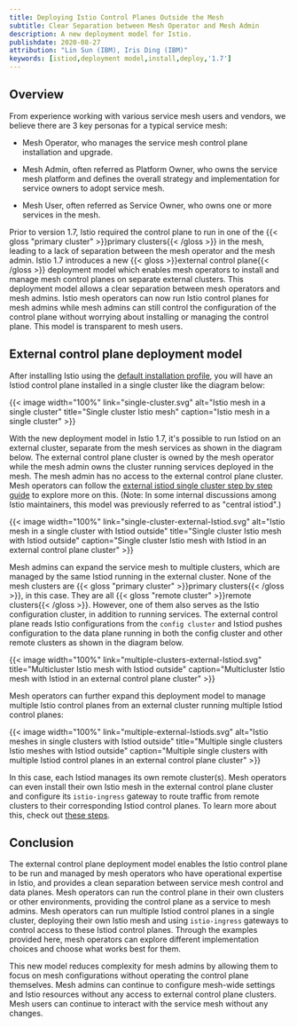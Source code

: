 ```yaml
---
title: Deploying Istio Control Planes Outside the Mesh
subtitle: Clear Separation between Mesh Operator and Mesh Admin
description: A new deployment model for Istio.
publishdate: 2020-08-27
attribution: "Lin Sun (IBM), Iris Ding (IBM)"
keywords: [istiod,deployment model,install,deploy,'1.7']
---
```


## Overview

From experience working with various service mesh users and vendors, we believe there are 3 key personas for a typical service mesh:

* Mesh Operator, who manages the service mesh control plane installation and upgrade.

* Mesh Admin, often referred as Platform Owner, who owns the service mesh platform and defines the overall strategy and implementation for service owners to adopt service mesh.

* Mesh User, often referred as Service Owner, who owns one or more services in the mesh.

Prior to version 1.7, Istio required the control plane to run in one of the {{< gloss "primary cluster" >}}primary clusters{{< /gloss >}} in the mesh, leading to a lack of separation between the mesh operator and the mesh admin. Istio 1.7 introduces a new {{< gloss >}}external control plane{{< /gloss >}} deployment model which enables mesh operators to install and manage mesh control planes on separate external clusters. This deployment model allows a clear separation between mesh operators and mesh admins. Istio mesh operators can now run Istio control planes for mesh admins while mesh admins can still control the configuration of the control plane without worrying about installing or managing the control plane. This model is transparent to mesh users.

## External control plane deployment model

After installing Istio using the [default installation profile](/pt-br/docs/setup/install/istioctl/#install-istio-using-the-default-profile), you will have an Istiod control plane installed in a single cluster like the diagram below:

{{< image width="100%"
    link="single-cluster.svg"
    alt="Istio mesh in a single cluster"
    title="Single cluster Istio mesh"
    caption="Istio mesh in a single cluster"
    >}}

With the new deployment model in Istio 1.7, it's possible to run Istiod on an external cluster, separate from the mesh services as shown in the diagram below. The external control plane cluster is owned by the mesh operator while the mesh admin owns the cluster running services deployed in the mesh. The mesh admin has no access to the external control plane cluster. Mesh operators can follow the [external istiod single cluster step by step guide](https://github.com/istio/istio/wiki/External-Istiod-single-cluster-steps) to explore more on this. (Note: In some internal discussions among Istio maintainers, this model was previously referred to as "central istiod".)

{{< image width="100%"
    link="single-cluster-external-Istiod.svg"
    alt="Istio mesh in a single cluster with Istiod outside"
    title="Single cluster Istio mesh with Istiod outside"
    caption="Single cluster Istio mesh with Istiod in an external control plane cluster"
    >}}

Mesh admins can expand the service mesh to multiple clusters, which are managed by the same Istiod running in the external cluster. None of the mesh clusters are {{< gloss "primary cluster" >}}primary clusters{{< /gloss >}}, in this case. They are all {{< gloss "remote cluster" >}}remote clusters{{< /gloss >}}. However, one of them also serves as the Istio configuration cluster, in addition to running services. The external control plane reads Istio configurations from the `config cluster` and Istiod pushes configuration to the data plane running in both the config cluster and other remote clusters as shown in the diagram below.

{{< image width="100%"
    link="multiple-clusters-external-Istiod.svg"
    title="Multicluster Istio mesh with Istiod outside"
    caption="Multicluster Istio mesh with Istiod in an external control plane cluster"
    >}}

Mesh operators can further expand this deployment model to manage multiple Istio control planes from an external cluster running multiple Istiod control planes:

{{< image width="100%"
    link="multiple-external-Istiods.svg"
    alt="Istio meshes in single clusters with Istiod outside"
    title="Multiple single clusters Istio meshes with Istiod outside"
    caption="Multiple single clusters with multiple Istiod control planes in an external control plane cluster"
    >}}

In this case, each Istiod manages its own remote cluster(s). Mesh operators can even install their own Istio mesh in the external control plane cluster and configure its `istio-ingress` gateway to route traffic from remote clusters to their corresponding Istiod control planes. To learn more about this, check out [these steps](https://github.com/istio/istio/wiki/External-Istiod-single-cluster-steps#deploy-istio-mesh-on-external-control-plane-cluster-to-manage-traffic-to-istiod-deployments).

## Conclusion

The external control plane deployment model enables the Istio control plane to be run and managed by mesh operators who have operational expertise in Istio, and provides a clean separation between service mesh control and data planes. Mesh operators can run the control plane in their own clusters or other environments, providing the control plane as a service to mesh admins. Mesh operators can run multiple Istiod control planes in a single cluster, deploying their own Istio mesh and using `istio-ingress` gateways to control access to these Istiod control planes. Through the examples provided here, mesh operators can explore different implementation choices and choose what works best for them.

This new model reduces complexity for mesh admins by allowing them to focus on mesh configurations without operating the control plane themselves. Mesh admins can continue to configure mesh-wide settings and Istio resources without any access to external control plane clusters. Mesh users can continue to interact with the service mesh without any changes.

